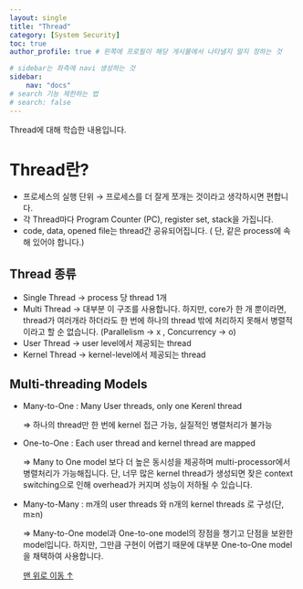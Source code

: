 ```yaml
---
layout: single
title: "Thread"
category: [System Security]
toc: true
author_profile: true # 왼쪽에 프로필이 해당 게시물에서 나타낼지 말지 정하는 것

# sidebar는 좌측에 navi 생성하는 것
sidebar:
    nav: "docs"
# search 기능 제한하는 법
# search: false
---
```

Thread에 대해 학습한 내용입니다.

# Thread란?

- 프로세스의 실행 단위 → 프로세스를 더 잘게 쪼개는 것이라고 생각하시면 편합니다.
- 각 Thread마다 Program Counter (PC), register set, stack을 가집니다.
- code, data, opened file는 thread간 공유되어집니다. ( 단, 같은 process에 속해 있어야 합니다.)

## Thread 종류

- Single Thread → process 당 thread 1개
- Multi Thread → 대부분 이 구조를 사용합니다. 하지만, core가 한 개 뿐이라면, thread가 여러개라 하더라도 한 번에 하나의 thread 밖에 처리하지 못해서 병렬적이라고 할 순 없습니다. (Parallelism → x , Concurrency → o)
- User Thread → user level에서 제공되는 thread
- Kernel Thread → kernel-level에서 제공되는 thread

## Multi-threading Models

- Many-to-One : Many User threads, only one Kerenl thread
    
    ⇒ 하나의 thread만 한 번에 kernel 접근 가능, 실질적인 병렬처리가 불가능
    
- One-to-One :  Each user thread and kernel thread are mapped
    
    ⇒ Many to One model 보다 더 높은 동시성을 제공하며 multi-processor에서 병렬처리가 가능해집니다. 단, 너무 많은 kernel thread가 생성되면 잦은 context switching으로 인해 overhead가 커지며 성능이 저하될 수 있습니다.
    
- Many-to-Many : m개의 user threads 와 n개의 kernel threads 로 구성(단, m≥n)
    
    ⇒ Many-to-One model과 One-to-one model의 장점을 챙기고 단점을 보완한 model입니다. 하지만, 그만큼 구현이 어렵기 때문에 대부분 One-to-One model을 채택하여 사용합니다.

    <a href="#page-title" class="back-to-top">맨 위로 이동 &uarr;</a>